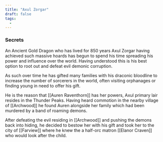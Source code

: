```yaml
---
title: "Axul Zorgar"
draft: false
tags:
  - 
---
```


### Secrets

An Ancient Gold Dragon who has lived for 850 years Axul Zorgar having achieved such massive hoards has begun to spend his time spreading his power and influence over the world. Having understood this is his best option to root out and defeat evil demonic corruption.

As such over time he has gifted many families with his draconic bloodline to increase the number of sorcerers in the world, often visiting orphanages or finding young in need to offer his gift.

He is the reason that [[Auren Raventhorn]] has her powers, Axul primary lair resides in the Thunder Peaks. Having heard commotion in the nearby village of [[Archwood]] he found Auren alongside her family which had been murdered by a band of roaming demons. 

After defeating the evil residing in [[Archwood]] and pushing the demons back into hiding, he decided to bestow her with his gift and took her to the city of [[Farview]] where he knew the a half-orc matron [[Elanor Craven]] who would look after the child.